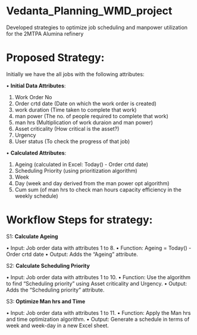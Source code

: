 # Vedanta_Planning_WMD_project
Developed strategies to optimize job scheduling and manpower utilization for the 2MTPA Alumina refinery

# Proposed Strategy:

Initially we have the all jobs with the following attributes:

• **Initial Data Attributes**:
1. Work Order No
2. Order crtd date (Date on which the work order is created)
3. work duration (Time taken to complete that work)
4. man power (The no. of people required to complete that work)
5. man hrs (Multiplication of work duraion and man power)
6. Asset criticality (How critical is the asset?)
7. Urgency
8. User status (To check the progress of that job)
   
• **Calculated Attributes**:
1. Ageing (calculated in Excel: Today() - Order crtd date)
2. Scheduling Priority (using prioritization algorithm)
3. Week
4. Day (week and day derived from the man power opt algorithm)
5. Cum sum (of man hrs to check man hours capacity efficiency in
the weekly schedule)


# Workflow Steps for strategy:
S1: **Calculate Ageing**

• Input: Job order data with attributes 1 to 8.
• Function: Ageing = Today() - Order crtd date
• Output: Adds the “Ageing” attribute.

S2: **Calculate Scheduling Priority**

• Input: Job order data with attributes 1 to 10.
• Function: Use the algorithm to find “Scheduling priority” using Asset criticality and Urgency.
• Output: Adds the “Scheduling priority” attribute.

S3: **Optimize Man hrs and Time**

• Input: Job order data with attributes 1 to 11.
• Function: Apply the Man hrs and time optimization algorithm.
• Output: Generate a schedule in terms of week and week-day in a new
Excel sheet.

